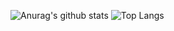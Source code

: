 ![Anurag's github stats](https://github-readme-stats.vercel.app/api?username=ghost0159&show_icons=true&locale=en&count_private=true&bg_color=ffffff,F9F9F9)
![Top Langs](https://github-readme-stats.vercel.app/api/top-langs/?username=ghost0159&locale=en)
